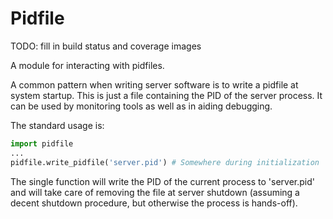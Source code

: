 # Pidfile

TODO: fill in build status and coverage images

A module for interacting with pidfiles.

A common pattern when writing server software is to write a pidfile at system startup.
This is just a file containing the PID of the server process. It can be used by monitoring
tools as well as in aiding debugging.

The standard usage is:

```python
import pidfile
...
pidfile.write_pidfile('server.pid') # Somewhere during initialization
```

The single function will write the PID of the current process to 'server.pid' and will take care
of removing the file at server shutdown (assuming a decent shutdown procedure, but otherwise the
process is hands-off).
